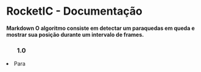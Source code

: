 # RocketIC - Documentação

<strong> Markdown O algoritmo consiste em detectar um paraquedas em queda e mostrar sua posição durante um intervalo de frames. </strong>

### <ol>1.0</ol>
  <li>Para</li> 

